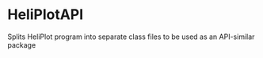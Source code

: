 HeliPlotAPI
===========

Splits HeliPlot program into separate class files to be used as an API-similar package
